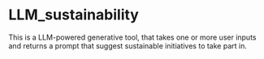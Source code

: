 # LLM_sustainability


This is a LLM-powered generative tool, that takes one or more user inputs and returns a prompt that suggest sustainable initiatives to take part in.

